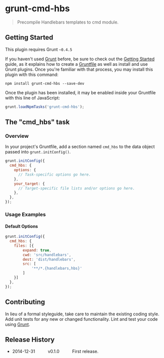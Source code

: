 # grunt-cmd-hbs

> Precompile Handlebars templates to cmd module.

## Getting Started
This plugin requires Grunt `~0.4.5`

If you haven't used [Grunt](http://gruntjs.com/) before, be sure to check out the [Getting Started](http://gruntjs.com/getting-started) guide, as it explains how to create a [Gruntfile](http://gruntjs.com/sample-gruntfile) as well as install and use Grunt plugins. Once you're familiar with that process, you may install this plugin with this command:

```shell
npm install grunt-cmd-hbs --save-dev
```

Once the plugin has been installed, it may be enabled inside your Gruntfile with this line of JavaScript:

```js
grunt.loadNpmTasks('grunt-cmd-hbs');
```

## The "cmd_hbs" task

### Overview
In your project's Gruntfile, add a section named `cmd_hbs` to the data object passed into `grunt.initConfig()`.

```js
grunt.initConfig({
  cmd_hbs: {
    options: {
      // Task-specific options go here.
    },
    your_target: {
      // Target-specific file lists and/or options go here.
    },
  },
});
```

### Usage Examples

#### Default Options

```js
grunt.initConfig({
  cmd_hbs: {
    files: [{
        expand: true,
        cwd: 'src/handlebars',
        dest: 'dist/handlebars',
        src: [
            '**/*.{handlebars,hbs}'
        ]
    }]
  },
});
```


## Contributing
In lieu of a formal styleguide, take care to maintain the existing coding style. Add unit tests for any new or changed functionality. Lint and test your code using [Grunt](http://gruntjs.com/).

## Release History

 * 2014-12-31   v0.1.0   First release.

